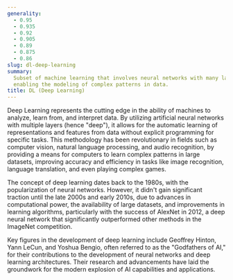 ```yaml
---
generality:
  - 0.95
  - 0.935
  - 0.92
  - 0.905
  - 0.89
  - 0.875
  - 0.86
slug: dl-deep-learning
summary:
  Subset of machine learning that involves neural networks with many layers,
  enabling the modeling of complex patterns in data.
title: DL (Deep Learning)
---
```


Deep Learning represents the cutting edge in the ability of machines to analyze, learn from, and interpret data. By utilizing artificial neural networks with multiple layers (hence "deep"), it allows for the automatic learning of representations and features from data without explicit programming for specific tasks. This methodology has been revolutionary in fields such as computer vision, natural language processing, and audio recognition, by providing a means for computers to learn complex patterns in large datasets, improving accuracy and efficiency in tasks like image recognition, language translation, and even playing complex games.

The concept of deep learning dates back to the 1980s, with the popularization of neural networks. However, it didn't gain significant traction until the late 2000s and early 2010s, due to advances in computational power, the availability of large datasets, and improvements in learning algorithms, particularly with the success of AlexNet in 2012, a deep neural network that significantly outperformed other methods in the ImageNet competition.

Key figures in the development of deep learning include Geoffrey Hinton, Yann LeCun, and Yoshua Bengio, often referred to as the "Godfathers of AI," for their contributions to the development of neural networks and deep learning architectures. Their research and advancements have laid the groundwork for the modern explosion of AI capabilities and applications.
